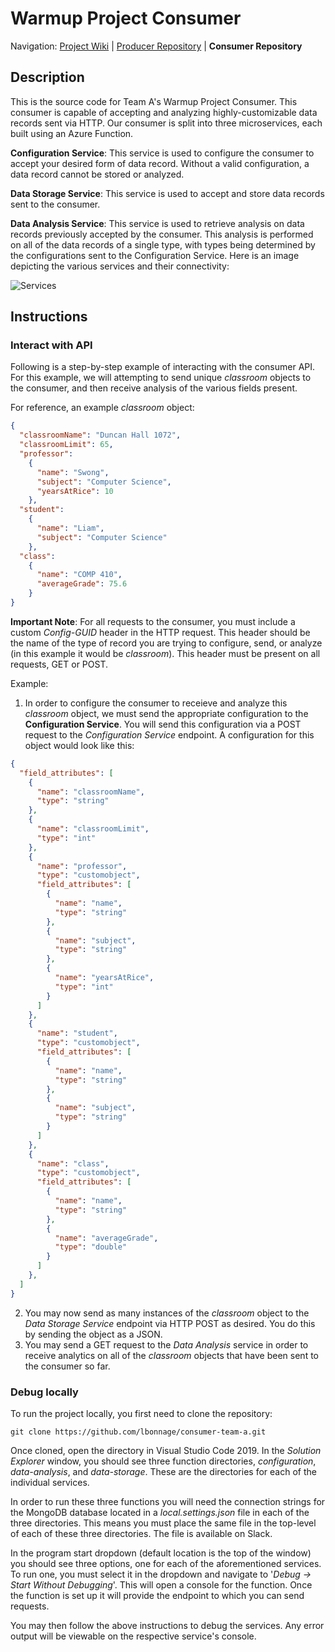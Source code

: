 
# Warmup Project Consumer

Navigation: [Project Wiki](https://laser.cs.rice.edu/classes/comp410/s20/_layouts/15/start.aspx#/SitePages/Warm-up%20Project%20Team%20A.aspx) | [Producer Repository](https://example.com) | **Consumer Repository**

## Description
This is the source code for Team A's Warmup Project Consumer.  This consumer is capable of accepting and analyzing highly-customizable data records sent via HTTP.
Our consumer is split into three microservices, each built using an Azure Function.

**Configuration Service**: This service is used to configure the consumer to accept your desired form of data record.  Without a valid configuration, a data record cannot be stored or analyzed.

**Data Storage Service**: This service is used to accept and store data records sent to the consumer.

**Data Analysis Service**: This service is used to retrieve analysis on data records previously accepted by the consumer.  This analysis is performed on all of the data records of a single type, with types being determined by the configurations sent to the Configuration Service.
Here is an image depicting the various services and their connectivity:

![Services](https://i.imgur.com/Tm1kbZ0.png)

## Instructions

### Interact with API

Following is a step-by-step example of interacting with the consumer API.  For this example, we will attempting to send unique *classroom* objects to the consumer, and then receive analysis of the various fields present.

For reference, an example *classroom* object:
```json
{
  "classroomName": "Duncan Hall 1072",
  "classroomLimit": 65,
  "professor": 
    {
      "name": "Swong",
      "subject": "Computer Science",
      "yearsAtRice": 10
    },
  "student":
    {
      "name": "Liam",
      "subject": "Computer Science"
    },
  "class":
    {
      "name": "COMP 410",
      "averageGrade": 75.6
    }
}
```

**Important Note**: For all requests to the consumer, you must include a custom *Config-GUID* header in the HTTP request.  This header should be the name of the type of record you are trying to configure, send, or analyze (in this example it would be *classroom*).  This header must be present on all requests, GET or POST.

Example:
1. In order to configure the consumer to receieve and analyze this *classroom* object, we must send the appropriate configuration to the **Configuration Service**.  You will send this configuration via a POST request to the *Configuration Service* endpoint.  A configuration for this object would look like this:
```json
{
  "field_attributes": [
    {
      "name": "classroomName",
      "type": "string"
    },
    {
      "name": "classroomLimit",
      "type": "int"
    },
    {
      "name": "professor",
      "type": "customobject",
      "field_attributes": [
        {
          "name": "name",
          "type": "string"
        },
        {
          "name": "subject",
          "type": "string"
        },
        {
          "name": "yearsAtRice",
          "type": "int"
        }
      ]
    },
    {
      "name": "student",
      "type": "customobject",
      "field_attributes": [
        {
          "name": "name",
          "type": "string"
        },
        {
          "name": "subject",
          "type": "string"
        }
      ]
    },
    {
      "name": "class",
      "type": "customobject",
      "field_attributes": [
        {
          "name": "name",
          "type": "string"
        },
        {
          "name": "averageGrade",
          "type": "double"
        }
      ]
    },
  ]
}
```

2. You may now send as many instances of the *classroom* object to the *Data Storage Service* endpoint via HTTP POST as desired.  You do this by sending the object as a JSON.
3. You may send a GET request to the *Data Analysis* service in order to receive analytics on all of the *classroom* objects that have been sent to the consumer so far.

### Debug locally

To run the project locally, you first need to clone the repository:
```
git clone https://github.com/lbonnage/consumer-team-a.git
```
Once cloned, open the directory in Visual Studio Code 2019.  In the *Solution Explorer* window, you should see three function directories, *configuration*, *data-analysis*, and *data-storage*.  These are the directories for each of the individual services.

In order to run these three functions you will need the connection strings for the MongoDB database located in a *local.settings.json* file in each of the three directories.  This means you must place the same file in the top-level of each of these three directories.  The file is available on Slack.

In the program start dropdown (default location is the top of the window) you should see three options, one for each of the aforementioned services.  To run one, you must select it in the dropdown and navigate to '*Debug -> Start Without Debugging*'.  This will open a console for the function.  Once the function is set up it will provide the endpoint to which you can send requests.

You may then follow the above instructions to debug the services.  Any error output will be viewable on the respective service's console.
